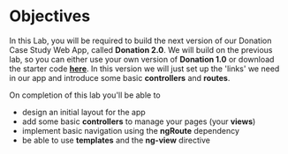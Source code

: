 
# Objectives

In this Lab, you will be required to build the next version of our Donation Case Study Web App, called **Donation 2.0**.  We will build on the previous lab, so you can either use your own version of **Donation 1.0** or download the starter code **[here](../zips/donationweb-1.0.solution.zip)**. In this version we will just set up the 'links' we need in our app and introduce some basic **controllers** and **routes**.  

On completion of this lab you'll be able to

* design an initial layout for the app
* add some basic **controllers** to manage your pages (your **views**)
* implement basic navigation using the **ngRoute** dependency
* be able to use **templates** and the **ng-view** directive


